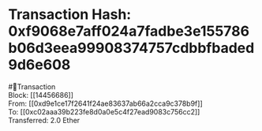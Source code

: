 
Transaction Hash: 0xf9068e7aff024a7fadbe3e155786b06d3eea99908374757cdbbfbaded9d6e608
====================================================================================
  
#💸Transaction  
Block: [[14456686]]  
From: [[0xd9e1ce17f2641f24ae83637ab66a2cca9c378b9f]]  
To: [[0xc02aaa39b223fe8d0a0e5c4f27ead9083c756cc2]]  
Transferred: 2.0 Ether